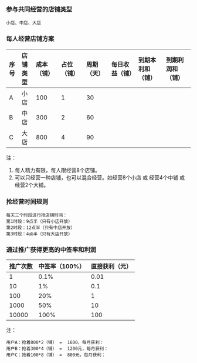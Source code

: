 ### 参与共同经营的店铺类型

```
小店、中店、大店
```

### 每人经营店铺方案

| 序号 | 店铺类型 | 成本（铺） | 占位（铺） | 周期（天） | 每日收益（铺） | 到期本利和（铺） | 到期利润和（铺） |
| :--- | :--- | :--- | :--- | :--- | :--- | :--- | :--- |
| A | 小店 | 100 | 1 | 30 |  |  |  |
| B | 中店 | 300 | 2 | 60 |  |  |  |
| C | 大店 | 800 | 4 | 90 |  |  |  |

注：

1. 每人精力有限，每人限经营8个店铺。
2. 可以只经营一种店铺，也可以混合经营。如经营8个小店 或 经营4个中铺 或 经营2个大铺。

### 抢经营时间规则

```
每天三个时段进行抢店铺时间：
第1时段：9点半（只有小店开放）
第2时段：12点半（只有中店开放）
第3时段：4点半（只有大店开放）
```

### 通过推广获得更高的中签率和利润

| 推广次数 | 中签率（100%） | 直接获利（元） |
| :--- | :--- | :--- |
| 1 | 0.1% | 0.01 |
| 10 | 1% | 0.1 |
| 100 | 20% | 1 |
| 1000 | 50% | 10 |
| 10000 | 100% | 100 |

注：

```
用户A：抢着800*2（铺） =  1600，每月获利：
用户B：抢着300*4（铺） =  1200元，每月获利：
用户C：抢着100*8（铺） =  800元，每月获利：
```



